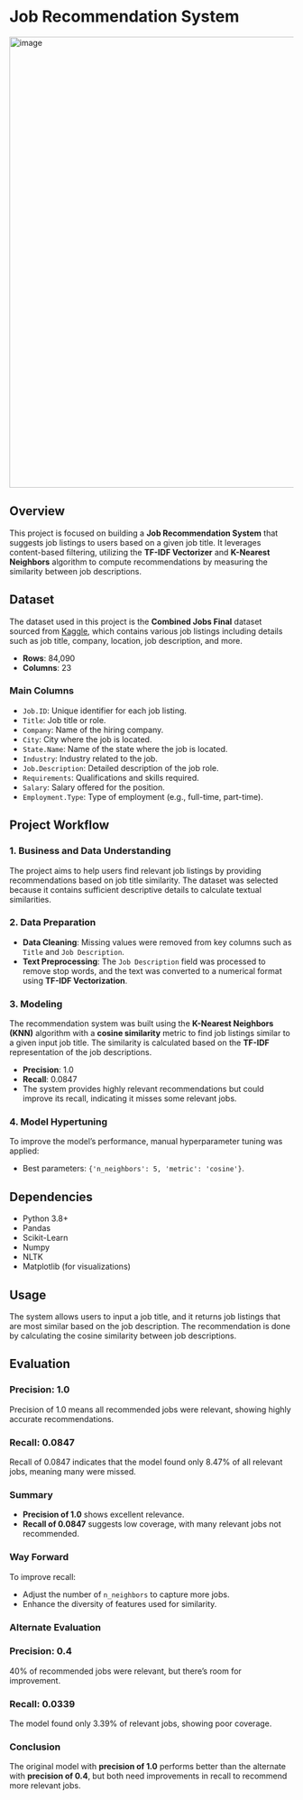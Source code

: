 # Job Recommendation System

<img width="800" alt="image" src="https://github.com/user-attachments/assets/d776baee-6d54-490d-9dd2-2ff8cf58015d">



## Overview

This project is focused on building a **Job Recommendation System** that suggests job listings to users based on a given job title. It leverages content-based filtering, utilizing the **TF-IDF Vectorizer** and **K-Nearest Neighbors** algorithm to compute recommendations by measuring the similarity between job descriptions.

## Dataset

The dataset used in this project is the **Combined Jobs Final** dataset sourced from [Kaggle](https://www.kaggle.com/datasets/kandij/job-recommendation-datasets), which contains various job listings including details such as job title, company, location, job description, and more.

- **Rows**: 84,090
- **Columns**: 23

### Main Columns
- `Job.ID`: Unique identifier for each job listing.
- `Title`: Job title or role.
- `Company`: Name of the hiring company.
- `City`: City where the job is located.
- `State.Name`: Name of the state where the job is located.
- `Industry`: Industry related to the job.
- `Job.Description`: Detailed description of the job role.
- `Requirements`: Qualifications and skills required.
- `Salary`: Salary offered for the position.
- `Employment.Type`: Type of employment (e.g., full-time, part-time).

## Project Workflow

### 1. Business and Data Understanding

The project aims to help users find relevant job listings by providing recommendations based on job title similarity. The dataset was selected because it contains sufficient descriptive details to calculate textual similarities.

### 2. Data Preparation

- **Data Cleaning**: Missing values were removed from key columns such as `Title` and `Job Description`.
- **Text Preprocessing**: The `Job Description` field was processed to remove stop words, and the text was converted to a numerical format using **TF-IDF Vectorization**.

### 3. Modeling

The recommendation system was built using the **K-Nearest Neighbors (KNN)** algorithm with a **cosine similarity** metric to find job listings similar to a given input job title. The similarity is calculated based on the **TF-IDF** representation of the job descriptions.

- **Precision**: 1.0
- **Recall**: 0.0847
- The system provides highly relevant recommendations but could improve its recall, indicating it misses some relevant jobs.

### 4. Model Hypertuning

To improve the model’s performance, manual hyperparameter tuning was applied:
- Best parameters: `{'n_neighbors': 5, 'metric': 'cosine'}`.

## Dependencies

- Python 3.8+
- Pandas
- Scikit-Learn
- Numpy
- NLTK
- Matplotlib (for visualizations)

## Usage

The system allows users to input a job title, and it returns job listings that are most similar based on the job description. The recommendation is done by calculating the cosine similarity between job descriptions.

## Evaluation

### Precision: 1.0
Precision of 1.0 means all recommended jobs were relevant, showing highly accurate recommendations.

### Recall: 0.0847
Recall of 0.0847 indicates that the model found only 8.47% of all relevant jobs, meaning many were missed.

### Summary
- **Precision of 1.0** shows excellent relevance.
- **Recall of 0.0847** suggests low coverage, with many relevant jobs not recommended.

### Way Forward
To improve recall:
- Adjust the number of `n_neighbors` to capture more jobs.
- Enhance the diversity of features used for similarity.

### Alternate Evaluation

### Precision: 0.4
40% of recommended jobs were relevant, but there’s room for improvement.

### Recall: 0.0339
The model found only 3.39% of relevant jobs, showing poor coverage.

### Conclusion
The original model with **precision of 1.0** performs better than the alternate with **precision of 0.4**, but both need improvements in recall to recommend more relevant jobs.
